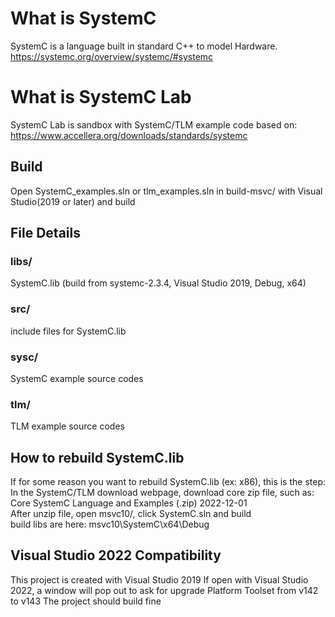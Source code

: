 # What is SystemC
SystemC is a language built in standard C++ to model Hardware.   
https://systemc.org/overview/systemc/#systemc
# What is SystemC Lab
SystemC Lab is sandbox with SystemC/TLM example code based on:  
https://www.accellera.org/downloads/standards/systemc
## Build
Open SystemC_examples.sln or tlm_examples.sln in build-msvc/ with Visual Studio(2019 or later) and build  

## File Details
### libs/ 
SystemC.lib 
(build from systemc-2.3.4, Visual Studio 2019, Debug, x64)
### src/   
include files for SystemC.lib 
### sysc/
SystemC example source codes
### tlm/   
TLM example source codes 
## How to rebuild SystemC.lib
If for some reason you want to rebuild SystemC.lib (ex: x86), this is the step:  
In the SystemC/TLM download webpage, download core zip file, such as:  
Core SystemC Language and Examples (.zip) 2022-12-01  
After unzip file, open msvc10/, click SystemC.sln and build  
build libs are here: msvc10\SystemC\x64\Debug
## Visual Studio 2022 Compatibility
This project is created with Visual Studio 2019
If open with Visual Studio 2022, a window will pop out to ask for upgrade Platform Toolset from v142 to v143
The project should build fine
